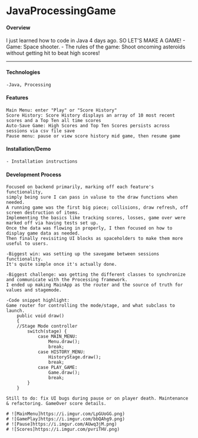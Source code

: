 # JavaProcessingGame

#### Overview

I just learned how to code in Java 4 days ago. SO LET'S MAKE A GAME!
    - Game: Space shooter. 
    - The rules of the game: Shoot oncoming asteroids without getting hit to beat high scores!

---

#### Technologies

    -Java, Processing

#### Features

    Main Menu: enter "Play" or "Score History"
    Score History: Score History displays an array of 10 most recent scores and a Top Ten all time scores
    Auto-Save Game: High Scores and Top Ten Scores persists across sessions via csv file save
    Pause menu: pause or view score history mid game, then resume game

#### Installation/Demo
    - Installation instructions
    
#### Development Process
    Focused on backend primarily, marking off each feature's functionality, 
    simply being sure I can pass in valuse to the draw functions when needed.
    A running game was the first big piece; collisions, draw refresh, off screen destruction of items. 
    Implementing the basics like tracking scores, losses, game over were marked off via having tests set up. 
    Once the data was flowing in properly, I then focused on how to display game data as needed. 
    Then finally revisiting UI blocks as spaceholders to make them more useful to users.
    
    -Biggest win: was setting up the savegame between sessions functionality.
    It's quite simple once it's actually done.
    
    -Biggest challenge: was getting the different classes to synchronize and communicate with the Processing framework.
    I ended up making MainApp as the router and the source of truth for values and stagemode.
    
    -Code snippet highlight:
    Game router for controlling the mode/stage, and what subclass to launch. 
        public void draw()
        {
        //Stage Mode controller
            switch(stage) {
                case MAIN_MENU:
                    Menu.draw();
                    break;
                case HISTORY_MENU:
                    HistoryStage.draw();
                    break;
                case PLAY_GAME:
                    Game.draw();
                    break;
            }
        }
     
    Still to do: fix UI bugs during pause or on player death. Maintenance & refactoring. GameOver score details.
    
    # ![MainMenu]https://i.imgur.com/LpGUoGG.png)
    # ![GamePlay]https://i.imgur.com/bbQAhg9.png)
    # ![Pause]https://i.imgur.com/AUwq3jM.png)
    # ![Scores]https://i.imgur.com/pvriTHV.png)